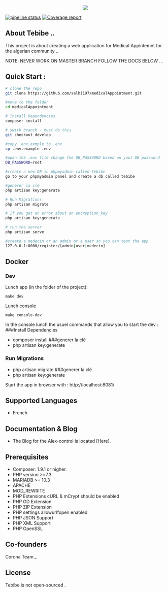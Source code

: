 <p align="center"><img src="public/first.png"></p>

[![pipeline status](https://gitlab.com/alex-control/alex-control-web-application/badges/develop/pipeline.svg?style=flat-square)](https://gitlab.com/alex-control/alex-control-web-application/commits/develop)
[![Coverage report](https://gitlab.com/alex-control/alex-control-web-application/badges/develop/coverage.svg?job=coverage)](https://gitlab.com/alex-control/alex-control-web-application/pipelines/latest)

## About Tebibe .. 
This project is about creating a web application for Medical Appintemnt for the algerian community ..

NOTE: 
NEVER WORK ON MASTER BRANCH FOLLOW THE DOCS BELOW  ... 
## Quick Start :
```bash
# clone the repo 
git clone https://github.com/salhi197/medicalAppointment.git

#move to the folder 
cd medicalAppointment

# Install Dependencies
composer install

# swith branch - must do this
git checkout develop

#copy .env.exmple to .env
cp .env.example .env

#open the .env file change the DB_PASSWORD based on yout DB password 
DB_PASSWORD=root

#create a new DB in phpmyadmin called tebibe
go to your phpmyadmin panel and create a db called tebibe

#generer la clé 
php artisan key:generate

# Run Migrations
php artisan migrate

# If you get an error about an encryption_key
php artisan key:generate

# run the server 
php artisan serve

#create a medecin or an admin or a user so you can test the app 
127.0.0.1:8000/register/[admin|user|medecin]
``````
## Docker

### Dev
Lunch app (in the folder of the project):
```
make dev
```
Lunch console
```
make console-dev
```
In the console lunch the usuel commands that allow you to start the dev :
 ###Install Dependencies
 * composer install
  ###generer la clé 
 * php artisan key:generate
 ### Run Migrations
 * php artisan migrate
 ###generer la clé 
 * php artisan key:generate


Start the app in browser with : http://localhost:8081/ 


## Supported Languages
* French


## Documentation & Blog
*  The Blog for the Alex-control is located [Here].

## Prerequisites
* Composer: 1.9.1 or higher.
* PHP version >=7.3 
* MARIADB >= 10.3
* APACHE
* MOD_REWRITE
* PHP Extensions cURL & mCrypt should be enabled
* PHP GD Extension
* PHP ZIP Extension
* PHP settings allowurlfopen enabled
* PHP JSON Support
* PHP XML Support
* PHP OpenSSL

## Co-founders
Corona 
Team *_*
## License
Tebibe is not open-sourced .
